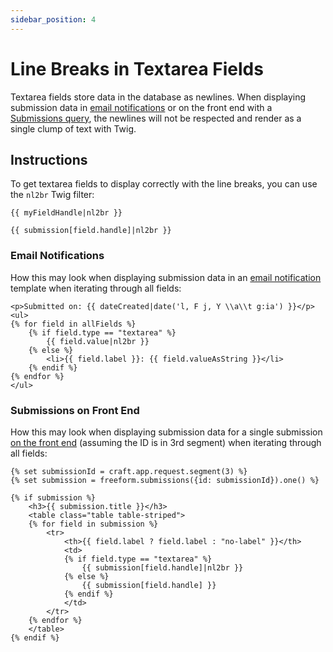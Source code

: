 ```yaml
---
sidebar_position: 4
---
```


# Line Breaks in Textarea Fields

Textarea fields store data in the database as newlines. When displaying submission data in [email notifications](../forms/email-notifications.md) or on the front end with a [Submissions query](../templates/queries/submissions.md), the newlines will not be respected and render as a single clump of text with Twig.

## Instructions

To get textarea fields to display correctly with the line breaks, you can use the `nl2br` Twig filter:

```
{{ myFieldHandle|nl2br }}
```

```
{{ submission[field.handle]|nl2br }}
```

### Email Notifications

How this may look when displaying submission data in an [email notification](../forms/email-notifications.md) template when iterating through all fields:

```twig showLineNumbers {4-6}
<p>Submitted on: {{ dateCreated|date('l, F j, Y \\a\\t g:ia') }}</p>
<ul>
{% for field in allFields %}
    {% if field.type == "textarea" %}
        {{ field.value|nl2br }}
    {% else %}
        <li>{{ field.label }}: {{ field.valueAsString }}</li>
    {% endif %}
{% endfor %}
</ul>
```

### Submissions on Front End

How this may look when displaying submission data for a single submission [on the front end](../templates/queries/submissions.md) (assuming the ID is in 3rd segment) when iterating through all fields:

```twig showLineNumbers {11-13}
{% set submissionId = craft.app.request.segment(3) %}
{% set submission = freeform.submissions({id: submissionId}).one() %}

{% if submission %}
    <h3>{{ submission.title }}</h3>
    <table class="table table-striped">
    {% for field in submission %}
        <tr>
            <th>{{ field.label ? field.label : "no-label" }}</th>
            <td>
            {% if field.type == "textarea" %}
                {{ submission[field.handle]|nl2br }}
            {% else %}
                {{ submission[field.handle] }}
            {% endif %}
            </td>
        </tr>
    {% endfor %}
    </table>
{% endif %}
```

